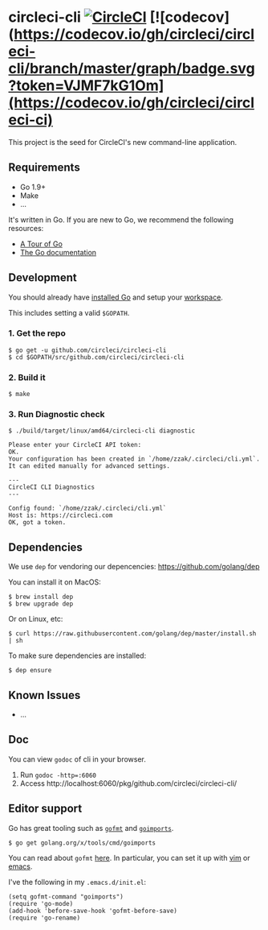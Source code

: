 # circleci-cli [![CircleCI](https://circleci.com/gh/circleci/circleci-cli.svg?style=svg&circle-token=8adb850cb9110a49ab0990f198dd78966f9e6073)](https://circleci.com/gh/circleci/circleci-cli) [![codecov](https://codecov.io/gh/circleci/circleci-cli/branch/master/graph/badge.svg?token=VJMF7kG1Om](https://codecov.io/gh/circleci/circleci-ci)

This project is the seed for CircleCI's new command-line application.

## Requirements

* Go 1.9+
* Make
* ...

It's written in Go. If you are new to Go, we recommend the following resources:

* [A Tour of Go](https://tour.golang.org/welcome/1)
* [The Go documentation](https://golang.org/doc/)

## Development

You should already have [installed Go](https://golang.org/doc/install) and setup your [workspace](https://golang.org/doc/code.html#Workspaces).

This includes setting a valid `$GOPATH`.

### 1. Get the repo

```
$ go get -u github.com/circleci/circleci-cli
$ cd $GOPATH/src/github.com/circleci/circleci-cli
```

### 2. Build it

```
$ make
```

### 3. Run Diagnostic check

```
$ ./build/target/linux/amd64/circleci-cli diagnostic

Please enter your CircleCI API token:
OK.
Your configuration has been created in `/home/zzak/.circleci/cli.yml`.
It can edited manually for advanced settings.

---
CircleCI CLI Diagnostics
---

Config found: `/home/zzak/.circleci/cli.yml`
Host is: https://circleci.com
OK, got a token.
```

## Dependencies

We use `dep` for vendoring our depencencies:
https://github.com/golang/dep

You can install it on MacOS:

```
$ brew install dep
$ brew upgrade dep
```

Or on Linux, etc:

```
$ curl https://raw.githubusercontent.com/golang/dep/master/install.sh | sh
```

To make sure dependencies are installed:

```
$ dep ensure
```

## Known Issues

* ...

## Doc

You can view `godoc` of cli in your browser.

1. Run `godoc -http=:6060`
2. Access http://localhost:6060/pkg/github.com/circleci/circleci-cli/

## Editor support

Go has great tooling such as [`gofmt`](https://golang.org/cmd/gofmt/) and [`goimports`](https://godoc.org/golang.org/x/tools/cmd/goimports).

```
$ go get golang.org/x/tools/cmd/goimports
```

You can read about `gofmt` [here](https://blog.golang.org/go-fmt-your-code). In particular, you can set it up with [vim](https://github.com/fatih/vim-go) or [emacs](https://github.com/dominikh/go-mode.el).

I've the following in my `.emacs.d/init.el`:

```
(setq gofmt-command "goimports")
(require 'go-mode)
(add-hook 'before-save-hook 'gofmt-before-save)
(require 'go-rename)
```
